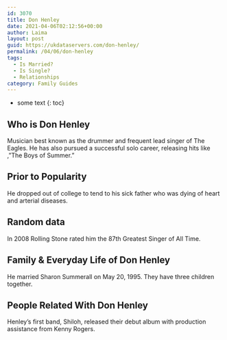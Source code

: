 ```yaml
---
id: 3070
title: Don Henley
date: 2021-04-06T02:12:56+00:00
author: Laima
layout: post
guid: https://ukdataservers.com/don-henley/
permalink: /04/06/don-henley
tags:
  - Is Married?
  - Is Single?
  - Relationships
category: Family Guides
---
```


* some text
{: toc}


## Who is Don Henley
                  
                  
                  
Musician best known as the drummer and frequent lead singer of The Eagles. He has also pursued a successful solo career, releasing hits like ,&#8221;The Boys of Summer.&#8221;
                  
              
            
              
            
                
                
                
## Prior to Popularity
                  
                  
                  
He dropped out of college to tend to his sick father who was dying of heart and arterial diseases.
                  
              
            
              
            
                
                
                
## Random data
                  
                  
                  
In 2008 Rolling Stone rated him the 87th Greatest Singer of All Time.
                  
              
            
              
            
                
                
                
## Family & Everyday Life of Don Henley
                  
                  
                  
He married Sharon Summerall on May 20, 1995. They have three children together.
                  
              
            
              
            
                
                
                
## People Related With Don Henley
                  
                  
                  
Henley&#8217;s first band, Shiloh, released their debut album with production assistance from Kenny Rogers.
                  
              
            
              
            
                
              
            
              
              
            
            
              
            
          
          
          